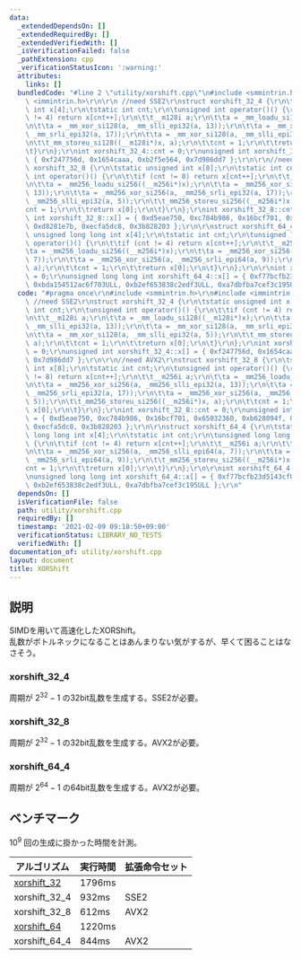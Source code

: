 ```yaml
---
data:
  _extendedDependsOn: []
  _extendedRequiredBy: []
  _extendedVerifiedWith: []
  _isVerificationFailed: false
  _pathExtension: cpp
  _verificationStatusIcon: ':warning:'
  attributes:
    links: []
  bundledCode: "#line 2 \"utility/xorshift.cpp\"\n#include <smmintrin.h>\r\n#include\
    \ <immintrin.h>\r\n\r\n //need SSE2\r\nstruct xorshift_32_4 {\r\n\tstatic unsigned\
    \ int x[4];\r\n\tstatic int cnt;\r\n\tunsigned int operator()() {\r\n\t\tif (cnt\
    \ != 4) return x[cnt++];\r\n\t\t__m128i a;\r\n\t\ta = _mm_loadu_si128((__m128i*)x);\r\
    \n\t\ta = _mm_xor_si128(a, _mm_slli_epi32(a, 13));\r\n\t\ta = _mm_xor_si128(a,\
    \ _mm_srli_epi32(a, 17));\r\n\t\ta = _mm_xor_si128(a, _mm_slli_epi32(a, 5));\r\
    \n\t\t_mm_storeu_si128((__m128i*)x, a);\r\n\t\tcnt = 1;\r\n\t\treturn x[0];\r\n\
    \t}\r\n};\r\nint xorshift_32_4::cnt = 0;\r\nunsigned int xorshift_32_4::x[] =\
    \ { 0xf247756d, 0x1654caaa, 0xb2f5e564, 0x7d986dd7 };\r\n\r\n//need AVX2\r\nstruct\
    \ xorshift_32_8 {\r\n\tstatic unsigned int x[8];\r\n\tstatic int cnt;\r\n\tunsigned\
    \ int operator()() {\r\n\t\tif (cnt != 8) return x[cnt++];\r\n\t\t__m256i a;\r\
    \n\t\ta = _mm256_loadu_si256((__m256i*)x);\r\n\t\ta = _mm256_xor_si256(a, _mm256_slli_epi32(a,\
    \ 13));\r\n\t\ta = _mm256_xor_si256(a, _mm256_srli_epi32(a, 17));\r\n\t\ta = _mm256_xor_si256(a,\
    \ _mm256_slli_epi32(a, 5));\r\n\t\t_mm256_storeu_si256((__m256i*)x, a);\r\n\t\t\
    cnt = 1;\r\n\t\treturn x[0];\r\n\t}\r\n};\r\nint xorshift_32_8::cnt = 0;\r\nunsigned\
    \ int xorshift_32_8::x[] = { 0xd5eae750, 0xc784b986, 0x16bcf701, 0x65032360, 0xb628094f,\
    \ 0xd8281e7b, 0xecfa5dc8, 0x3b828203 };\r\n\r\nstruct xorshift_64_4 {\r\n\tstatic\
    \ unsigned long long int x[4];\r\n\tstatic int cnt;\r\n\tunsigned long long int\
    \ operator()() {\r\n\t\tif (cnt != 4) return x[cnt++];\r\n\t\t__m256i a;\r\n\t\
    \ta = _mm256_loadu_si256((__m256i*)x);\r\n\t\ta = _mm256_xor_si256(a, _mm256_slli_epi64(a,\
    \ 7));\r\n\t\ta = _mm256_xor_si256(a, _mm256_srli_epi64(a, 9));\r\n\t\t_mm256_storeu_si256((__m256i*)x,\
    \ a);\r\n\t\tcnt = 1;\r\n\t\treturn x[0];\r\n\t}\r\n};\r\n\r\nint xorshift_64_4::cnt\
    \ = 0;\r\nunsigned long long int xorshift_64_4::x[] = { 0xf77bcfb23d5143cfULL,\
    \ 0xbda154512ac6f703ULL, 0xb2ef653838c2edf3ULL, 0xa7dbfba7cef3c195ULL };\r\n"
  code: "#pragma once\r\n#include <smmintrin.h>\r\n#include <immintrin.h>\r\n\r\n\
    \ //need SSE2\r\nstruct xorshift_32_4 {\r\n\tstatic unsigned int x[4];\r\n\tstatic\
    \ int cnt;\r\n\tunsigned int operator()() {\r\n\t\tif (cnt != 4) return x[cnt++];\r\
    \n\t\t__m128i a;\r\n\t\ta = _mm_loadu_si128((__m128i*)x);\r\n\t\ta = _mm_xor_si128(a,\
    \ _mm_slli_epi32(a, 13));\r\n\t\ta = _mm_xor_si128(a, _mm_srli_epi32(a, 17));\r\
    \n\t\ta = _mm_xor_si128(a, _mm_slli_epi32(a, 5));\r\n\t\t_mm_storeu_si128((__m128i*)x,\
    \ a);\r\n\t\tcnt = 1;\r\n\t\treturn x[0];\r\n\t}\r\n};\r\nint xorshift_32_4::cnt\
    \ = 0;\r\nunsigned int xorshift_32_4::x[] = { 0xf247756d, 0x1654caaa, 0xb2f5e564,\
    \ 0x7d986dd7 };\r\n\r\n//need AVX2\r\nstruct xorshift_32_8 {\r\n\tstatic unsigned\
    \ int x[8];\r\n\tstatic int cnt;\r\n\tunsigned int operator()() {\r\n\t\tif (cnt\
    \ != 8) return x[cnt++];\r\n\t\t__m256i a;\r\n\t\ta = _mm256_loadu_si256((__m256i*)x);\r\
    \n\t\ta = _mm256_xor_si256(a, _mm256_slli_epi32(a, 13));\r\n\t\ta = _mm256_xor_si256(a,\
    \ _mm256_srli_epi32(a, 17));\r\n\t\ta = _mm256_xor_si256(a, _mm256_slli_epi32(a,\
    \ 5));\r\n\t\t_mm256_storeu_si256((__m256i*)x, a);\r\n\t\tcnt = 1;\r\n\t\treturn\
    \ x[0];\r\n\t}\r\n};\r\nint xorshift_32_8::cnt = 0;\r\nunsigned int xorshift_32_8::x[]\
    \ = { 0xd5eae750, 0xc784b986, 0x16bcf701, 0x65032360, 0xb628094f, 0xd8281e7b,\
    \ 0xecfa5dc8, 0x3b828203 };\r\n\r\nstruct xorshift_64_4 {\r\n\tstatic unsigned\
    \ long long int x[4];\r\n\tstatic int cnt;\r\n\tunsigned long long int operator()()\
    \ {\r\n\t\tif (cnt != 4) return x[cnt++];\r\n\t\t__m256i a;\r\n\t\ta = _mm256_loadu_si256((__m256i*)x);\r\
    \n\t\ta = _mm256_xor_si256(a, _mm256_slli_epi64(a, 7));\r\n\t\ta = _mm256_xor_si256(a,\
    \ _mm256_srli_epi64(a, 9));\r\n\t\t_mm256_storeu_si256((__m256i*)x, a);\r\n\t\t\
    cnt = 1;\r\n\t\treturn x[0];\r\n\t}\r\n};\r\n\r\nint xorshift_64_4::cnt = 0;\r\
    \nunsigned long long int xorshift_64_4::x[] = { 0xf77bcfb23d5143cfULL, 0xbda154512ac6f703ULL,\
    \ 0xb2ef653838c2edf3ULL, 0xa7dbfba7cef3c195ULL };\r\n"
  dependsOn: []
  isVerificationFile: false
  path: utility/xorshift.cpp
  requiredBy: []
  timestamp: '2021-02-09 09:18:50+09:00'
  verificationStatus: LIBRARY_NO_TESTS
  verifiedWith: []
documentation_of: utility/xorshift.cpp
layout: document
title: XORShift
---
```

## 説明
SIMDを用いて高速化したXORShift。<br>
乱数がボトルネックになることはあんまりない気がするが、早くて困ることはなさそう。

### xorshift_32_4
周期が $2^{32} - 1$ の32bit乱数を生成する。SSE2が必要。

### xorshift_32_8
周期が $2^{32} - 1$ の32bit乱数を生成する。AVX2が必要。

### xorshift_64_4
周期が $2^{64} - 1$ の64bit乱数を生成する。AVX2が必要。

## ベンチマーク
$10^9$ 回の生成に掛かった時間を計測。

| アルゴリズム  | 実行時間 | 拡張命令セット | 
| ------------- | :------- | :------------- | 
| [xorshift_32](https://ja.wikipedia.org/wiki/Xorshift)   | 1796ms   |                | 
| xorshift_32_4 | 932ms    | SSE2           | 
| xorshift_32_8 | 612ms    | AVX2           | 
| [xorshift_64](https://ja.wikipedia.org/wiki/Xorshift)   | 1220ms   |                | 
| xorshift_64_4 | 844ms    | AVX2           | 